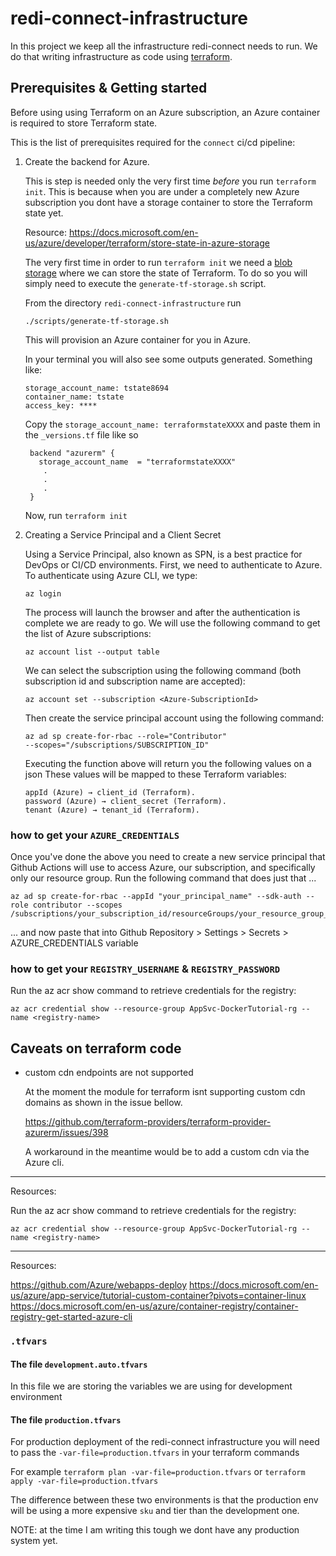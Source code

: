 # redi-connect-infrastructure

In this project we keep all the infrastructure redi-connect needs to run. We do that writing infrastructure as code using [terraform](https://www.terraform.io/).

## Prerequisites & Getting started

Before using using Terraform on an Azure subscription, an Azure container is required to store Terraform state.

This is the list of prerequisites required for the `connect` ci/cd pipeline:

1. Create the backend for Azure.

   This is step is needed only the very first time _before_ you run `terraform init`. This is because when you are under a completely new Azure subscription you dont have a storage container to store the Terraform state yet.

   Resource: https://docs.microsoft.com/en-us/azure/developer/terraform/store-state-in-azure-storage

   The very first time in order to run `terraform init` we need a [blob storage](https://azure.microsoft.com/en-gb/services/storage/blobs/) where we can store the state of Terraform. To do so you will simply need to execute the `generate-tf-storage.sh` script.

   From the directory `redi-connect-infrastructure` run

   ```
   ./scripts/generate-tf-storage.sh
   ```

   This will provision an Azure container for you in Azure.

   In your terminal you will also see some outputs generated. Something like:

   ```
   storage_account_name: tstate8694
   container_name: tstate
   access_key: ****

   ```

   Copy the `storage_account_name: terraformstateXXXX` and paste them in the `_versions.tf` file like so

   ```
    backend "azurerm" {
      storage_account_name  = "terraformstateXXXX"
       .
       .
       .
    }
   ```

   Now, run `terraform init`

2. Creating a Service Principal and a Client Secret

   Using a Service Principal, also known as SPN, is a best practice for DevOps or CI/CD environments.
   First, we need to authenticate to Azure. To authenticate using Azure CLI, we type:

   ```
   az login
   ```

   The process will launch the browser and after the authentication is complete we are ready to go.
   We will use the following command to get the list of Azure subscriptions:

   ```
   az account list --output table
   ```

   We can select the subscription using the following command (both subscription id and subscription name are accepted):

   ```
   az account set --subscription <Azure-SubscriptionId>
   ```

   Then create the service principal account using the following command:

   ```
   az ad sp create-for-rbac --role="Contributor"
   --scopes="/subscriptions/SUBSCRIPTION_ID"
   ```

   Executing the function above will return you the following values on a json
   These values will be mapped to these Terraform variables:

   ```
   appId (Azure) → client_id (Terraform).
   password (Azure) → client_secret (Terraform).
   tenant (Azure) → tenant_id (Terraform).
   ```

### how to get your `AZURE_CREDENTIALS`

Once you've done the above you need to create a new service principal that Github Actions will use to access Azure, our subscription, and specifically only our resource group. Run the following command that does just that ...

```
az ad sp create-for-rbac --appId "your_principal_name" --sdk-auth --role contributor --scopes /subscriptions/your_subscription_id/resourceGroups/your_resource_group_name
```

... and now paste that into Github Repository > Settings > Secrets > AZURE_CREDENTIALS variable

### how to get your `REGISTRY_USERNAME` & `REGISTRY_PASSWORD`

Run the az acr show command to retrieve credentials for the registry:

```
az acr credential show --resource-group AppSvc-DockerTutorial-rg --name <registry-name>
```

## Caveats on terraform code

- custom cdn endpoints are not supported

  At the moment the module for terraform isnt supporting custom cdn domains as shown in the issue bellow.

  https://github.com/terraform-providers/terraform-provider-azurerm/issues/398

  A workaround in the meantime would be to add a custom cdn via the Azure cli.

---

Resources:

Run the az acr show command to retrieve credentials for the registry:

```
az acr credential show --resource-group AppSvc-DockerTutorial-rg --name <registry-name>
```

---

Resources:

https://github.com/Azure/webapps-deploy
https://docs.microsoft.com/en-us/azure/app-service/tutorial-custom-container?pivots=container-linux
https://docs.microsoft.com/en-us/azure/container-registry/container-registry-get-started-azure-cli

### `.tfvars`

#### The file `development.auto.tfvars`

In this file we are storing the variables we are using for development environment

#### The file `production.tfvars`

For production deployment of the redi-connect infrastructure you will need to pass the `-var-file=production.tfvars` in your terraform commands

For example `terraform plan -var-file=production.tfvars` or `terraform apply -var-file=production.tfvars`

The difference between these two environments is that the production env will be using a more expensive `sku` and tier than the development one.

NOTE: at the time I am writing this tough we dont have any production system yet.
